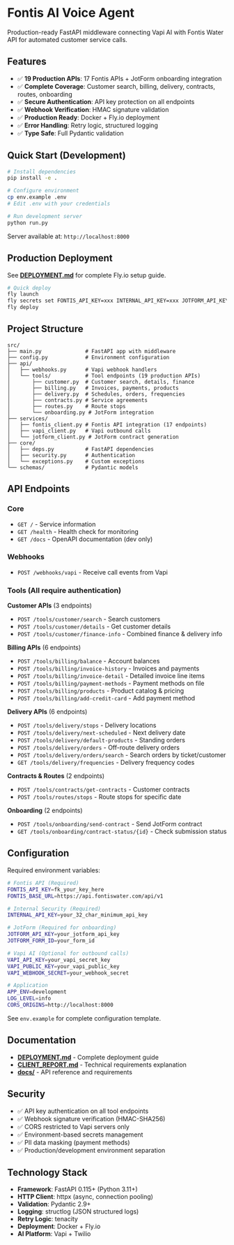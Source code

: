 # Fontis AI Voice Agent

Production-ready FastAPI middleware connecting Vapi AI with Fontis Water API for automated customer service calls.

## Features

- ✅ **19 Production APIs**: 17 Fontis APIs + JotForm onboarding integration
- ✅ **Complete Coverage**: Customer search, billing, delivery, contracts, routes, onboarding
- ✅ **Secure Authentication**: API key protection on all endpoints
- ✅ **Webhook Verification**: HMAC signature validation
- ✅ **Production Ready**: Docker + Fly.io deployment
- ✅ **Error Handling**: Retry logic, structured logging
- ✅ **Type Safe**: Full Pydantic validation

## Quick Start (Development)

```bash
# Install dependencies
pip install -e .

# Configure environment
cp env.example .env
# Edit .env with your credentials

# Run development server
python run.py
```

Server available at: `http://localhost:8000`

## Production Deployment

See **[DEPLOYMENT.md](DEPLOYMENT.md)** for complete Fly.io setup guide.

```bash
# Quick deploy
fly launch
fly secrets set FONTIS_API_KEY=xxx INTERNAL_API_KEY=xxx JOTFORM_API_KEY=xxx JOTFORM_FORM_ID=xxx
fly deploy
```

## Project Structure

```
src/
├── main.py              # FastAPI app with middleware
├── config.py            # Environment configuration
├── api/
│   ├── webhooks.py      # Vapi webhook handlers
│   └── tools/           # Tool endpoints (19 production APIs)
│       ├── customer.py  # Customer search, details, finance
│       ├── billing.py   # Invoices, payments, products
│       ├── delivery.py  # Schedules, orders, frequencies
│       ├── contracts.py # Service agreements
│       ├── routes.py    # Route stops
│       └── onboarding.py # JotForm integration
├── services/
│   ├── fontis_client.py # Fontis API integration (17 endpoints)
│   ├── vapi_client.py   # Vapi outbound calls
│   └── jotform_client.py # JotForm contract generation
├── core/
│   ├── deps.py          # FastAPI dependencies
│   ├── security.py      # Authentication
│   └── exceptions.py    # Custom exceptions
└── schemas/             # Pydantic models
```

## API Endpoints

### Core

- `GET /` - Service information
- `GET /health` - Health check for monitoring
- `GET /docs` - OpenAPI documentation (dev only)

### Webhooks

- `POST /webhooks/vapi` - Receive call events from Vapi

### Tools (All require authentication)

**Customer APIs** (3 endpoints)
- `POST /tools/customer/search` - Search customers
- `POST /tools/customer/details` - Get customer details
- `POST /tools/customer/finance-info` - Combined finance & delivery info

**Billing APIs** (6 endpoints)
- `POST /tools/billing/balance` - Account balances
- `POST /tools/billing/invoice-history` - Invoices and payments
- `POST /tools/billing/invoice-detail` - Detailed invoice line items
- `POST /tools/billing/payment-methods` - Payment methods on file
- `POST /tools/billing/products` - Product catalog & pricing
- `POST /tools/billing/add-credit-card` - Add payment method

**Delivery APIs** (6 endpoints)
- `POST /tools/delivery/stops` - Delivery locations
- `POST /tools/delivery/next-scheduled` - Next delivery date
- `POST /tools/delivery/default-products` - Standing orders
- `POST /tools/delivery/orders` - Off-route delivery orders
- `POST /tools/delivery/orders/search` - Search orders by ticket/customer
- `GET /tools/delivery/frequencies` - Delivery frequency codes

**Contracts & Routes** (2 endpoints)
- `POST /tools/contracts/get-contracts` - Customer contracts
- `POST /tools/routes/stops` - Route stops for specific date

**Onboarding** (2 endpoints)
- `POST /tools/onboarding/send-contract` - Send JotForm contract
- `GET /tools/onboarding/contract-status/{id}` - Check submission status

## Configuration

Required environment variables:

```bash
# Fontis API (Required)
FONTIS_API_KEY=fk_your_key_here
FONTIS_BASE_URL=https://api.fontiswater.com/api/v1

# Internal Security (Required)
INTERNAL_API_KEY=your_32_char_minimum_api_key

# JotForm (Required for onboarding)
JOTFORM_API_KEY=your_jotform_api_key
JOTFORM_FORM_ID=your_form_id

# Vapi AI (Optional for outbound calls)
VAPI_API_KEY=your_vapi_secret_key
VAPI_PUBLIC_KEY=your_vapi_public_key
VAPI_WEBHOOK_SECRET=your_webhook_secret

# Application
APP_ENV=development
LOG_LEVEL=info
CORS_ORIGINS=http://localhost:8000
```

See `env.example` for complete configuration template.

## Documentation

- **[DEPLOYMENT.md](DEPLOYMENT.md)** - Complete deployment guide
- **[CLIENT_REPORT.md](CLIENT_REPORT.md)** - Technical requirements explanation
- **[docs/](docs/)** - API reference and requirements

## Security

- ✅ API key authentication on all tool endpoints
- ✅ Webhook signature verification (HMAC-SHA256)
- ✅ CORS restricted to Vapi servers only
- ✅ Environment-based secrets management
- ✅ PII data masking (payment methods)
- ✅ Production/development environment separation

## Technology Stack

- **Framework**: FastAPI 0.115+ (Python 3.11+)
- **HTTP Client**: httpx (async, connection pooling)
- **Validation**: Pydantic 2.9+
- **Logging**: structlog (JSON structured logs)
- **Retry Logic**: tenacity
- **Deployment**: Docker + Fly.io
- **AI Platform**: Vapi + Twilio
